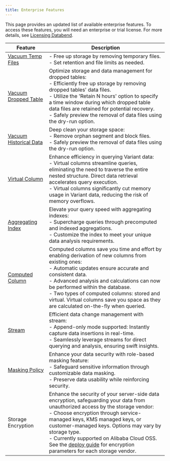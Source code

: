 ```yaml
---
title: Enterprise Features
---
```


This page provides an updated list of available enterprise features. To access these features, you will need an enterprise or trial license. For more details, see [Licensing Databend](20-license.md).


| Feature                                                                                        	 | Description                                                                                                                                                                                                                                                                                                                                                                                 	                                                   |
|--------------------------------------------------------------------------------------------------|-------------------------------------------------------------------------------------------------------------------------------------------------------------------------------------------------------------------------------------------------------------------------------------------------------------------------------------------------------------------------------------------------------------------------------------------------|
| [Vacuum Temp Files](/sql/sql-commands/administration-cmds/vacuum-temp-files)                     | - Free up storage by removing temporary files.<br/>- Set retention and file limits as needed.                                                                                                                                                                                                                                                                                                                                                   |
| [Vacuum Dropped Table](/sql/sql-commands/ddl/table/vacuum-drop-table)            	               | Optimize storage and data management for dropped tables:<br/>- Efficiently free up storage by removing dropped tables' data files.<br/>- Utilize the 'Retain N hours' option to specify a time window during which dropped table data files are retained for potential recovery. <br/>- Safely preview the removal of data files using the dry-run option.                                  	                                                   |
| [Vacuum Historical Data](/sql/sql-commands/ddl/table/vacuum-table)            	                  | Deep clean your storage space:<br/>- Remove orphan segment and block files. <br/>- Safely preview the removal of data files using the dry-run option.                                                                                                                                                                         	                                                                                                                 |
| [Virtual Column](/sql/sql-commands/ddl/virtual-column)                                           | Enhance efficiency in querying Variant data:<br/>- Virtual columns streamline queries, eliminating the need to traverse the entire nested structure. Direct data retrieval accelerates query execution.<br/>- Virtual columns significantly cut memory usage in Variant data, reducing the risk of memory overflows.                                                                                                                            |
| [Aggregating Index](/sql/sql-commands/ddl/aggregating-index)                                     | Elevate your query speed with aggregating indexes:<br/>- Supercharge queries through precomputed and indexed aggregations.<br/>- Customize the index to meet your unique data analysis requirements.                                                                                                                                                                                                                                            |
| [Computed Column](/sql/sql-commands/ddl/table/ddl-create-table#computed-columns) 	               | Computed columns save you time and effort by enabling derivation of new columns from existing ones:<br/>- Automatic updates ensure accurate and consistent data.<br/>- Advanced analysis and calculations can now be performed within the database.<br/>- Two types of computed columns: stored and virtual. Virtual columns save you space as they are calculated on-the-fly when queried. 	                                                   |
| [Stream](/sql/sql-commands/ddl/stream)                                                           | Efficient data change management with stream:<br/>- Append-only mode supported: Instantly capture data insertions in real-time.<br/>- Seamlessly leverage streams for direct querying and analysis, ensuring swift insights.                                                                                                                                                                                                                    |
| [Masking Policy](/sql/sql-commands/ddl/mask-policy/)                                             | Enhance your data security with role-based masking feature:<br/>- Safeguard sensitive information through customizable data masking.<br/>- Preserve data usability while reinforcing security.                                                                                                                                                                                                                                                  |
| Storage Encryption                                                                               | Enhance the security of your server-side data encryption, safeguarding your data from unauthorized access by the storage vendor:<br/>- Choose encryption through service-managed keys, KMS managed keys, or customer-managed keys. Options may vary by storage type.<br/>- Currently supported on Alibaba Cloud OSS.<br/>See the [deploy guide](../../../10-deploy/01-deploying-databend.md) for encryption parameters for each storage vendor. |
